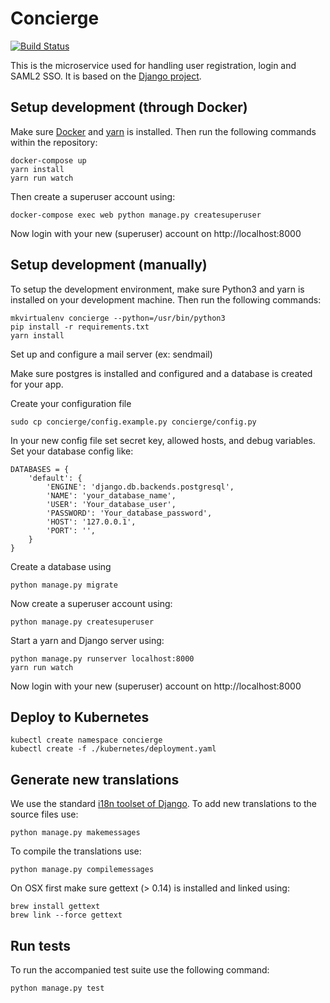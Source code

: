 # Concierge
[![Build Status](https://jenkins.pleio.nl/buildStatus/icon?job=concierge-docker)](https://jenkins.pleio.nl/job/concierge-docker/)

This is the microservice used for handling user registration, login and SAML2 SSO. It is based on the [Django project](https://www.djangoproject.com/).

## Setup development (through Docker)
Make sure [Docker](https://www.docker.com/) and [yarn](https://yarnpkg.com/lang/en/) is installed. Then run the following commands within the repository:

    docker-compose up
    yarn install
    yarn run watch

Then create a superuser account using:

    docker-compose exec web python manage.py createsuperuser

Now login with your new (superuser) account on http://localhost:8000

## Setup development (manually)
To setup the development environment, make sure Python3 and yarn is installed on your development machine. Then run the following commands:

    mkvirtualenv concierge --python=/usr/bin/python3
    pip install -r requirements.txt
    yarn install

Set up and configure a mail server (ex: sendmail)

Make sure postgres is installed and configured and a database is created for your app.

Create your configuration file

    sudo cp concierge/config.example.py concierge/config.py

In your new config file set secret key, allowed hosts, and debug variables. 
Set your database config like:

    DATABASES = {
        'default': {
            'ENGINE': 'django.db.backends.postgresql',
            'NAME': 'your_database_name',
            'USER': 'Your_database_user',
            'PASSWORD': 'Your_database_password',
            'HOST': '127.0.0.1',
            'PORT': '',
        }
    }

Create a database using

    python manage.py migrate

Now create a superuser account using:

    python manage.py createsuperuser

Start a yarn and Django server using:

    python manage.py runserver localhost:8000
    yarn run watch

Now login with your new (superuser) account on http://localhost:8000

## Deploy to Kubernetes

    kubectl create namespace concierge
    kubectl create -f ./kubernetes/deployment.yaml

## Generate new translations
We use the standard [i18n toolset of Django](https://docs.djangoproject.com/en/1.10/topics/i18n/). To add new translations to the source files use:

    python manage.py makemessages

To compile the translations use:

    python manage.py compilemessages

On OSX first make sure gettext (> 0.14) is installed and linked using:

    brew install gettext
    brew link --force gettext

## Run tests
To run the accompanied test suite use the following command:

    python manage.py test
